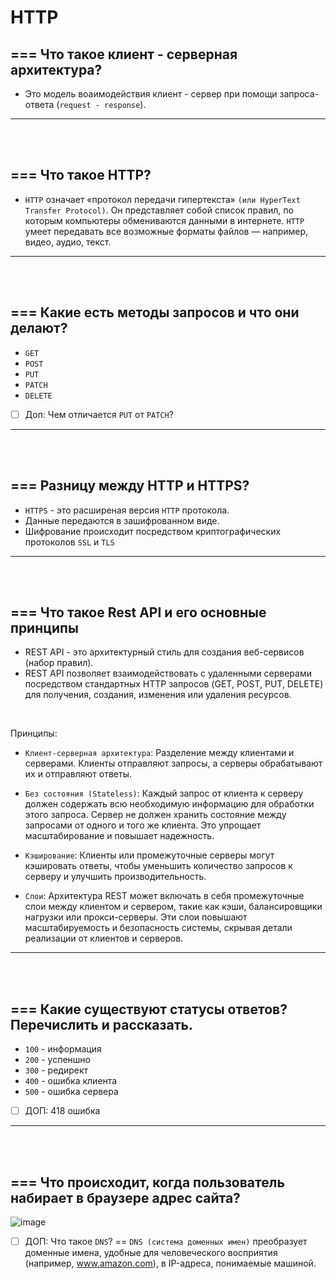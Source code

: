 # HTTP

<h2>===  Что такое клиент - серверная архитектура? </h2>

  + Это модель воаимодействия клиент - сервер при помощи запроса-ответа (`request - response`).

<hr>
<br>
<br>

<h2>===  Что такое HTTP? </h2>

  + `HTTP` означает «протокол передачи гипертекста» `(или HyperText Transfer Protocol)`. Он представляет собой список правил, по которым компьютеры обмениваются данными в интернете. `HTTP` умеет передавать все возможные форматы файлов — например, видео, аудио, текст.

<hr>
<br>
<br>

<h2>===  Какие есть методы запросов и что они делают? </h2>

  + `GET`
  + `POST`
  + `PUT`
  + `PATCH`
  + `DELETE`

  - [ ] Доп: Чем отличается `PUT` от `PATCH`?

<hr>
<br>
<br>

<h2>===  Разницу между HTTP и HTTPS? </h2>

  + `HTTPS` - это расширеная версия `HTTP` протокола.
  + Данные передаются в зашифрованном виде.
  + Шифрование происходит посредством криптографических протоколов `SSL` и `TLS`

<hr>
<br>
<br>

<h2>===  Что такое Rest API и его основные принципы </h2>

  + REST API - это архитектурный стиль для создания веб-сервисов (набор правил).
  + REST API позволяет взаимодействовать с удаленными серверами посредством стандартных HTTP запросов (GET, POST, PUT, DELETE) для получения, создания, изменения или удаления ресурсов.

<br>

Принципы:

  + `Клиент-серверная архитектура`: Разделение между клиентами и серверами. Клиенты отправляют запросы, а серверы обрабатывают их и отправляют ответы.

  + `Без состояния (Stateless)`: Каждый запрос от клиента к серверу должен содержать всю необходимую информацию для обработки этого запроса. Сервер не должен хранить состояние между запросами от одного и того же клиента. Это упрощает масштабирование и повышает надежность.

  + `Кэширование`: Клиенты или промежуточные серверы могут кэшировать ответы, чтобы уменьшить количество запросов к серверу и улучшить производительность.

  + `Слои`: Архитектура REST может включать в себя промежуточные слои между клиентом и сервером, такие как кэши, балансировщики нагрузки или прокси-серверы. Эти слои повышают масштабируемость и безопасность системы, скрывая детали реализации от клиентов и серверов.

<hr>
<br>
<br>

<h2>===  Какие существуют статусы ответов? Перечислить и рассказать. </h2>

  + `100` - информация
  + `200` - успеншно
  + `300` - редирект
  + `400` - ошибка клиента
  + `500` - ошибка сервера

  - [ ] ДОП: 418 ошибка

<hr>
<br>
<br>

<h2>===  Что происходит, когда пользователь набирает в браузере адрес сайта? </h2>

![image](https://github.com/acidshotgun/interview/assets/117285472/922ea5e5-1916-4029-8c02-eeef4b700d0e)

  - [ ] ДОП: Что такое `DNS`? == `DNS (система доменных имен)` преобразует доменные имена, удобные для человеческого восприятия (например, www.amazon.com), в IP-адреса, понимаемые машиной.
